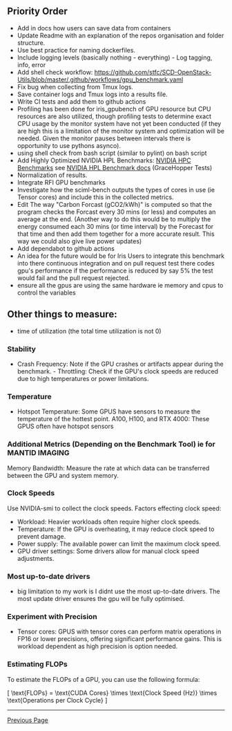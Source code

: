 ## Priority Order
- Add in docs how users can save data from containers
- Update Readme with an explanation of the repos organisation and folder structure.
- Use best practice for naming dockerfiles.
- Include logging levels (basically nothing - everything) - Log tagging, info, error
- Add shell check workflow: https://github.com/stfc/SCD-OpenStack-Utils/blob/master/.github/workflows/gpu_benchmark.yaml
- Fix bug when collecting from Tmux logs.
- Save container logs and Tmux logs into a results file.
- Write CI tests and add them to github actions
- Profiling has been done for iris_gpubench of GPU resource but CPU resources are also utilized, though profiling tests to determine exact CPU usage by the monitor system have not yet been conducted (if they are high this is a limitation of the monitor system and optimization will be needed. Given the monitor pauses between intervals there is opportunity to use pythons asynco).
- using shell check from bash script (similar to pylint) on bash script
- Add Highly Optimized NVIDIA HPL Benchmarks: [NVIDIA HPC Benchmarks](https://catalog.ngc.nvidia.com/orgs/nvidia/containers/hpc-benchmarks) see [NVIDIA HPL Benchmark docs](https://docs.nvidia.com/nvidia-hpc-benchmarks/HPL_benchmark.html) (GraceHopper Tests)
- Normalization of results.
- Integrate RFI GPU benchmarks
- Investigate how the sciml-bench outputs the types of cores in use (ie Tensor cores) and include this in the collected metrics.
- Edit The way "Carbon Forcast (gCO2/kWh)" is computed so that the program checks the Forcast every 30 mins (or less) and computes an average at the end. (Another way to do this would be to multiply the energy consumed each 30 mins (or time interval) by the Forecast for that time and then add them together for a more accurate result. This way we could also give live power updates)
- Add dependabot to github actions
- An idea for the future would be for Iris Users to integrate this benchmark into
there continuous integration and on pull request test there codes gpu's performance
if the performance is reduced by say 5% the test would fail and the pull request
rejected.
- ensure all the gpus are using the same hardware ie memory and cpus to control the variables
## Other things to measure: 
- time of utilization (the total time utilization is not 0)
### Stability
- Crash Frequency: Note if the GPU crashes or artifacts appear during the benchmark. - Throttling: Check if the GPU's clock speeds are reduced due to high temperatures or power limitations.

### Temperature
- Hotspot Temperature: Some GPUS have sensors to measure the temperature of the hottest point. A100, H100, and RTX 4000: These GPUS often have hotspot sensors

### Additional Metrics (Depending on the Benchmark Tool) ie for MANTID IMAGING
Memory Bandwidth: Measure the rate at which data can be transferred between the GPU and system memory.

### Clock Speeds
Use NVIDIA-smi to collect the clock speeds.
Factors effecting clock speed:
 * Workload: Heavier workloads often require higher clock speeds.
 * Temperature: If the GPU is overheating, it may reduce clock speed to prevent damage.
 * Power supply: The available power can limit the maximum clock speed.
 * GPU driver settings: Some drivers allow for manual clock speed adjustments. 

### Most up-to-date drivers
- big limitation to my work is I didnt use the most up-to-date drivers. The most update driver ensures the gpu will be fully optimised.

### Experiment with Precision 
- Tensor cores: GPUS with tensor cores can perform matrix operations in FP16 or lower precisions, offering significant performance gains. This is workload dependent as high precision is option needed.

### Estimating FLOPs

To estimate the FLOPs of a GPU, you can use the following formula:

\[
\text{FLOPs} = \text{CUDA Cores} \times \text{Clock Speed (Hz)} \times \text{Operations per Clock Cycle}
\]



---

[Previous Page](considerations_on_accuracy.md)
